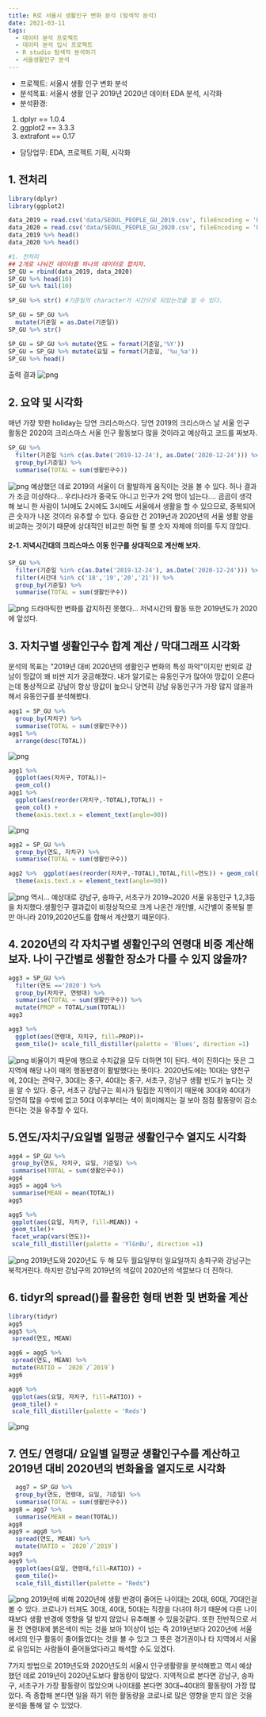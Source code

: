 ```yaml
---
title: R로 서울시 생활인구 변화 분석 (탐색적 분석)
date: 2021-03-11
tags:
  - 데이터 분석 프로젝트
  - 데이터 분석 입사 프로젝트
  - R studio 탐색적 분석하기 
  - 서울생활인구 분석
---
```

- 프로젝트: 서울시 생활 인구 변화 분석
- 분석목표: 서울시 생활 인구 2019년 2020년 데이터 EDA 분석, 시각화 
- 분석환경:
1. dplyr ==  1.0.4
2. ggplot2 == 3.3.3
3. extrafont ==  0.17
- 담당업무: EDA, 프로젝트 기획, 시각화
## 1. 전처리
```R
library(dplyr)
library(ggplot2)

data_2019 = read.csv('data/SEOUL_PEOPLE_GU_2019.csv', fileEncoding = 'UTF-8', colClasses=c('시간대'='character'))
data_2020 = read.csv('data/SEOUL_PEOPLE_GU_2020.csv', fileEncoding = 'UTF-8', colClasses=c('시간대'='character'))
data_2019 %>% head()
data_2020 %>% head()

#1. 전처리
## 2개로 나눠진 데이터를 하나의 데이터로 합치자. 
SP_GU = rbind(data_2019, data_2020)
SP_GU %>% head(10)
SP_GU %>% tail(10)

SP_GU %>% str() #기준일의 character가 시간으로 되있는것을 알 수 있다. 

SP_GU = SP_GU %>% 
  mutate(기준일 = as.Date(기준일))
SP_GU %>% str()

SP_GU = SP_GU %>% mutate(연도 = format(기준일,'%Y'))
SP_GU = SP_GU %>% mutate(요일 = format(기준일, '%u_%a'))
SP_GU %>% head()
```
출력 결과
![png](./year_day_added.png)
## 2. 요약 및 시각화
매년 가장 핫한 holiday는 당연 크리스마스다. 당연 2019의 크리스마스 날 서울 인구 활동은 2020의 크리스마스 서울 인구 활동보다 많을 것이라고 예상하고 코드를 짜보자.
```R
SP_GU %>% 
  filter(기준일 %in% c(as.Date('2019-12-24'), as.Date('2020-12-24'))) %>% 
  group_by(기준일) %>% 
  summarise(TOTAL = sum(생활인구수))
```
![png](./2019_2020_christmas_populate_rate.png)
예상했던 데로 2019의 서울이 더 활발하게 움직이는 것을 볼 수 있다. 허나 결과가 조금 이상하다... 우리나라가 중국도 아니고 인구가 2억 명이 넘는다.... 곰곰이 생각해 보니 한 사람이 1시에도 2시에도 3시에도 서울에서 생활을 할 수 있으므로, 중복되어 큰 숫자가 나온 것이라 유추할 수 있다. 중요한 건 2019년과 2020년의 서울 생활 양을 비교하는 것이기 때문에 상대적인 비교만 하면 될 뿐 숫자 자체에 의미를 두지 않았다.
#### 2-1. 저녁시간대의 크리스마스 이동 인구를 상대적으로 계산해 보자. 
```R
SP_GU %>% 
  filter(기준일 %in% c(as.Date('2019-12-24'), as.Date('2020-12-24'))) %>% 
  filter(시간대 %in% c('18','19','20','21')) %>% 
  group_by(기준일) %>% 
  summarise(TOTAL = sum(생활인구수))
```
![png](./2019_2020_christmas_population_night_rate.png)
드라마틱한 변화를 감지하진 못했다... 저녁시간의 활동 또한 2019년도가 2020에 앞섰다. 

## 3. 자치구별 생활인구수 합계 계산 / 막대그래프 시각화 
분석의 목표는 "2019년 대비 2020년의 생활인구 변화의 특성 파악"이지만 번외로 강남이 땅값이 왜 비싼 지가 궁금해졌다. 내가 알기로는 유동인구가 많아야 땅값이 오른다는데 통상적으로 강남이 항상 땅값이 높으니 당연히 강남 유동인구가 가장 많지 않을까 해서 유동인구를 분석해봤다.
```R
agg1 = SP_GU %>% 
  group_by(자치구) %>% 
  summarise(TOTAL = sum(생활인구수))
agg1 %>% 
  arrange(desc(TOTAL))
```
![png](./2019_2020_summed_per_region_population.png)
```R
agg1 %>% 
  ggplot(aes(자치구, TOTAL))+
  geom_col()
agg1 %>% 
  ggplot(aes(reorder(자치구,-TOTAL),TOTAL)) + 
  geom_col() +
  theme(axis.text.x = element_text(angle=90))
```
![png](./2019_2020_summed_per_region_population_graph.png)
```R
agg2 = SP_GU %>% 
  group_by(연도, 자치구) %>% 
  summarise(TOTAL = sum(생활인구수))

agg2 %>%  ggplot(aes(reorder(자치구,-TOTAL),TOTAL,fill=연도)) + geom_col(position='dodge') +
  theme(axis.text.x = element_text(angle=90))
```
![png](./2020_2019_bar_comparison.png)
역시... 예상대로 강남구, 송파구, 서초구가 2019~2020 서울 유동인구 1,2,3등을 차지했다.생활인구 결과값이 비정상적으로 크게 나온건 개인별, 시간별이 중복될 뿐만 아니라 2019,2020년도를 합해서 계산했기 떄문이다. 

## 4. 2020년의 각 자치구별 생활인구의 연령대 비중 계산해보자. 나이 구간별로 생활한 장소가 다를 수 있지 않을까? 
```R
agg3 = SP_GU %>% 
  filter(연도 =='2020') %>% 
  group_by(자치구, 연령대) %>% 
  summarise(TOTAL = sum(생활인구수)) %>% 
  mutate(PROP = TOTAL/sum(TOTAL))
agg3

agg3 %>% 
  ggplot(aes(연령대, 자치구, fill=PROP))+
  geom_tile()+ scale_fill_distiller(palette = 'Blues', direction =1)
  ```
  ![png](./chapter_4_1.png)
 비율이기 때문에 행으로 수치값을 모두 더하면 1이 된다. 색이 진하다는 뜻은 그 지역에 해당 나이 때의 행동반경이 활발했다는 뜻이다. 2020년도에는 10대는 양천구에, 20대는 관악구, 30대는 중구, 40대는 중구, 서초구, 강남구 생활 빈도가 높다는 것을 알 수 있다. 중구, 서초구 강남구는 회사가 밀집한 지역이기 때문에 30대와 40대가 당연히 많을 수밖에 없고 50대 이후부터는 색이 희미해지는 걸 보아 점점 활동량이 감소한다는 것을 유추할 수 있다.

 ## 5.연도/자치구/요일별 일평균 생활인구수 열지도 시각화
 ```R
 agg4 = SP_GU %>% 
  group_by(연도, 자치구, 요일, 기준일) %>% 
  summarise(TOTAL = sum(생활인구수))
agg4
 agg5 = agg4 %>% 
  summarise(MEAN = mean(TOTAL))
agg5

agg5 %>% 
  ggplot(aes(요일, 자치구, fill=MEAN)) +
  geom_tile()+
  facet_wrap(vars(연도))+
  scale_fill_distiller(palette = 'YlGnBu', direction =1)
 ```
  ![png](./chapter_5_1.png)
  2019년도와 2020년도 두 해 모두 월요일부터 일요일까지 송파구와 강남구는 북적거린다. 하지만 강남구의 2019년의 색갈이 2020년의 색깔보다 더 진하다. 

  ## 6. tidyr의 spread()를 활용한 형태 변환 및 변화율 계산 
 ```R
library(tidyr)
agg5
agg5 %>% 
  spread(연도, MEAN)

agg6 = agg5 %>% 
  spread(연도, MEAN) %>% 
  mutate(RATIO = `2020`/`2019`)
agg6

agg6 %>% 
  ggplot(aes(요일, 자치구, fill=RATIO)) + 
  geom_tile() + 
  scale_fill_distiller(palette = 'Reds')
   ```
  ![png](./chapter_6_1.png)

  ## 7. 연도/ 연령대/ 요일별 일평균 생활인구수를 계산하고 2019년 대비 2020년의 변화율을 열지도로 시각화 
```R
  agg7 = SP_GU %>% 
  group_by(연도, 연령대, 요일, 기준일) %>% 
  summarise(TOTAL = sum(생활인구수))
agg8 = agg7 %>% 
  summarise(MEAN = mean(TOTAL))
agg8
agg9 = agg8 %>% 
  spread(연도, MEAN) %>% 
  mutate(RATIO = `2020`/`2019`)
agg9
agg9 %>% 
  ggplot(aes(요일, 연령대,fill=RATIO)) + 
  geom_tile()+
  scale_fill_distiller(palette = "Reds")
```
![png](./chapter_7_1.png)
2019년에 비해 2020년에 생활 반경이 줄어든 나이대는 20대, 60대, 70대인걸 볼 수 있다. 코로나가 터져도 30대, 40대, 50대는 직장을 다녀야 하기 때문에 다른 나이때보다 생활 반경에 영향을 덜 받지 않았나 유추해볼 수 있을것같다. 
또한 전반적으로 서울 전 연령대에 붉은색이 띄는 것을 보아 1이상이 넘는 즉 2019년보다 2020년에 서울에서의 인구 활동이 줄어들었다는 것을 볼 수 있고 그 뜻은 경기권이나 타 지역에서 서울로 유입되는 사람들이 줄어들었다라고 해석할 수도 있겠다.

7가지 방법으로 2019년도와 2020년도의 서울시 인구생활량을 분석해봤고 역시 예상했던 데로 2019년이 2020년도보다 활동량이 많았다.
지역적으로 본다면 강남구, 송파구, 서초구가 가장 활동량이 많았으며 나이대를 본다면 30대~40대의 활동량이 가장 많았다. 즉 종합해 본다면 일을 하기 위한 활동량을 코로나로 많은 영향을 받지 않은 것을 분석을 통해 알 수 있었다.